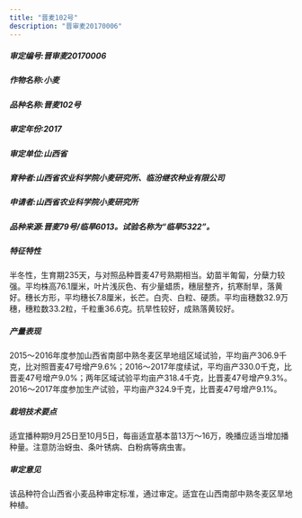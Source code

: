 ```yaml
---
title: "晋麦102号"
description: "晋审麦20170006"
---
```

##### 审定编号:晋审麦20170006

##### 作物名称:小麦

##### 品种名称:晋麦102号

##### 审定年份:2017

##### 审定单位:山西省

##### 育种者:山西省农业科学院小麦研究所、临汾继农种业有限公司

##### 申请者:山西省农业科学院小麦研究所

##### 品种来源:晋麦79号/临旱6013。试验名称为“临旱5322”。

##### 特征特性
半冬性，生育期235天，与对照品种晋麦47号熟期相当。幼苗半匍匐，分蘖力较强。平均株高76.1厘米，叶片浅灰色、有少量蜡质，穗层整齐，抗寒耐旱，落黄好。穗长方形，平均穗长7.8厘米，长芒。白壳、白粒、硬质。平均亩穗数32.9万穗，穗粒数33.2粒，千粒重36.6克。抗旱性较好，成熟落黄较好。

##### 产量表现
2015～2016年度参加山西省南部中熟冬麦区旱地组区域试验，平均亩产306.9千克，比对照晋麦47号增产9.6%；2016～2017年度续试，平均亩产330.0千克，比晋麦47号增产9.0%；两年区域试验平均亩产318.4千克，比晋麦47号增产9.3%。2016～2017年度参加生产试验，平均亩产324.9千克，比晋麦47号增产9.1%。

##### 栽培技术要点
适宜播种期9月25日至10月5日，每亩适宜基本苗13万～16万，晚播应适当增加播种量。注意防治蚜虫、条叶锈病、白粉病等病虫害。

##### 审定意见
该品种符合山西省小麦品种审定标准，通过审定。适宜在山西南部中熟冬麦区旱地种植。
